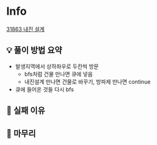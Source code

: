 # Info
[31863 내진 설계](https://www.acmicpc.net/problem/31863)

## 💡 풀이 방법 요약
- 발생지역에서 상하좌우로 두칸씩 방문
    - bfs처럼 건물 만나면 큐에 넣음
    - 내진설계 만나면 건물로 바꾸기, 방파제 만나면 continue
- 큐에 들어온 것들 다시 bfs

## 👀 실패 이유

## 🙂 마무리

